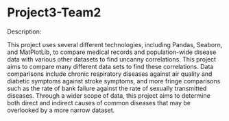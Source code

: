 # Project3-Team2
Description:

This project uses several different technologies, including Pandas, Seaborn, and MatPlotLib, to compare medical records and population-wide disease data with various other datasets to find uncanny correlations. This project aims to compare many different data sets to find these correlations. Data comparisons include chronic respiratory diseases against air quality and diabetic symptoms against stroke symptoms, and more fringe comparisons such as the rate of bank failure against the rate of sexually transmitted diseases. Through a wider scope of data, this project aims to determine both direct and indirect causes of common diseases that may be overlooked by a more narrow dataset.
